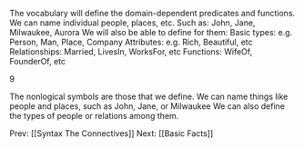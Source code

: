 ﻿The vocabulary will define the domain-dependent predicates and functions.
We can name individual people, places, etc.
Such as: John, Jane, Milwaukee, Aurora
We will also be able to define for them:
Basic types: e.g. Person, Man, Place, Company
Attributes: e.g. Rich, Beautiful, etc
Relationships: Married, LivesIn, WorksFor, etc
Functions: WifeOf,  FounderOf, etc

9

The nonlogical symbols are those that we define.
We can name things like people and places, such as John, Jane, or Milwaukee
We can also define the types of people or relations among them.

Prev: [[Syntax The Connectives]]
Next: [[Basic Facts]]